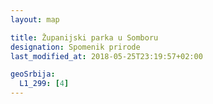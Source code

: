 ```yaml
---
layout: map

title: Županijski parka u Somboru
designation: Spomenik prirode
last_modified_at: 2018-05-25T23:19:57+02:00

geoSrbija:
  L1_299: [4]
---
```

